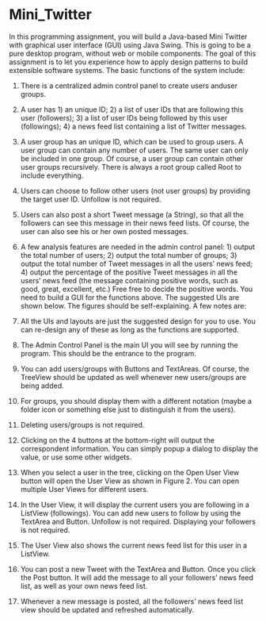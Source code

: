 # Mini_Twitter

In this programming assignment, you will build a Java-based Mini Twitter with graphical user interface (GUI) using ​Java Swing​. This is going to be a pure desktop program, without web or mobile components. The goal of this assignment is to let you experience how to apply design patterns to build extensible software systems.
The basic functions of the system include:
1. There is a centralized admin control panel to create ​users​ and ​user groups​.
2. A ​user has 1) an unique ID; 2) a list of user IDs that are following this user (followers); 3) a list of user IDs being followed by this user (followings); 4) a news feed list containing a
list of Twitter messages.
3. A ​user group has an unique ID, which can be used to group users. A user group can
contain any number of users. The same user can only be included in one group. Of course, a user group can contain other user groups recursively. There is always a root group called ​Root​ to include everything.
4. Users can choose to follow other users (not user groups) by providing the target user ID. Unfollow is not required.
5. Users can also post a short Tweet message (a String), so that all the followers can see this message in their news feed lists. Of course, the user can also see his or her own posted messages.
6. A few analysis features are needed in the admin control panel: 1) output the total number of users; 2) output the total number of groups; 3) output the total number of Tweet messages in all the users’ news feed; 4) output the percentage of the positive Tweet messages in all the users’ news feed (the message containing positive words, such as good, great, excellent, etc.) Free free to decide the positive words.
You need to build a GUI for the functions above. The suggested UIs are shown below. The figures should be self-explaining. A few notes are:
1. All the UIs and layouts are just the suggested design for you to use. You can re-design any of these as long as the functions are supported.
  
2. The Admin Control Panel is the main UI you will see by running the program. This should be the entrance to the program.
3. You can add users/groups with Buttons and TextAreas. Of course, the TreeView should be updated as well whenever new users/groups are being added.
4. For groups, you should display them with a different notation (maybe a folder icon or something else just to distinguish it from the users).
5. Deleting users/groups is not required.
6. Clicking on the 4 buttons at the bottom-right will output the correspondent information.
You can simply popup a dialog to display the value, or use some other widgets.
7. When you select a user in the tree, clicking on the Open User View button will open the
User View as shown in Figure 2. You can open multiple User Views for different users.
8. In the User View, it will display the current users you are following in a ListView (followings). You can add new users to follow by using the TextArea and Button.
Unfollow is not required. Displaying your followers is not required.
9. The User View also shows the current news feed list for this user in a ListView.
10. You can post a new Tweet with the TextArea and Button. Once you click the Post button. It will add the message to all your followers’ news feed list, as well as your own news feed list.
11. Whenever a new message is posted, all the followers’ news feed list view should be updated and refreshed automatically.
